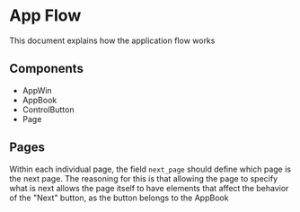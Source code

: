 # App Flow
This document explains how the application flow works

## Components
- AppWin
- AppBook
- ControlButton
- Page

## Pages
Within each individual page, the field `next_page` should define which page is
the next page. The reasoning for this is that allowing the page to specify what
is next allows the page itself to have elements that affect the behavior of the
"Next" button, as the button belongs to the AppBook
